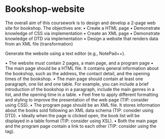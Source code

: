 # Bookshop-website
The overall aim of this coursework is to design and develop a 2-page web site for bookshop.  The objectives are:
•	Create a HTML page
•	Demonstrate knowledge of CSS via implementation
•	Create an XML page
•	Demonstrate knowledge of DTD via implementation
•	Design a website that renders data from an XML file (transformation)


Generate the website using a text editor (e.g., NotePad++).

•	The website must contain 2 pages, a main page, and a program page
•	The main page should be a HTML file. It contains general information about the bookshop, such as the address, the contact detail, and the opening times of the bookshop.
•	The main page should contain at least one paragraph, one list and one table. For example, you can include a brief introduction of the bookshop in a paragraph, include the main genres in a list, and the opening time in a table.
•	Feel free to apply different formatting and styling to improve the presentation of the web page (TIP: consider using CSS).
•	The program page should be an XML file. It stores information about the books sold following an XML data schema (TIP: consider using DTD).
•	Ideally when the page is clicked open, the book list will be displayed in a table format (TIP: consider using XSL).
•	Both the main page and the program page contain a link to each other (TIP: consider using the <a> tag).
